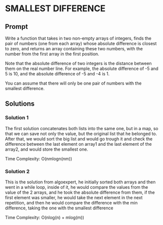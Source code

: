 # SMALLEST DIFFERENCE

  ## Prompt
  
  Write a function that takes in two non-empty arrays of integers, finds the
  pair of numbers (one from each array) whose absolute difference is closest to
  zero, and returns an array containing these two numbers, with the number from
  the first array in the first position.

  Note that the absolute difference of two integers is the distance between
  them on the real number line. For example, the absolute difference of -5 and 5
  is 10, and the absolute difference of -5 and -4 is 1.

  You can assume that there will only be one pair of numbers with the smallest
  difference.

  ## Solutions
  ### Solution 1
  The first solution concatenates both lists into the same one, but in a map, so that we can save not only the value, but the original list that he belonged to. After that, we would sort the big list and would go trough it and check the difference between the last element on array1 and the last element of the array2, and would store the smallest one.

  Time Complexity: O(nmlogn(nm))

  ### Solution 2
  This is the solution from algoexpert, he initially sorted both arrays and then went in a while loop, inside of it, he would compare the values from the value of the 2 arrays, and he took the absolute difference from them, if the first element was smaller, he would take the next element in the next repetition, and then he would compare the difference with the min difference, taking the one with the smallest difference


  Time Complexity: O(nlog(n) + mlog(m))